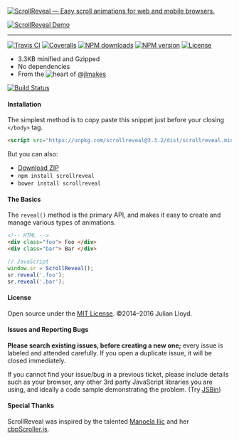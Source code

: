 [![ScrollReveal — Easy scroll animations for web and mobile browsers.](https://scrollrevealjs.org/assets/scrollreveal-repo-header.png)](https://scrollrevealjs.org)

[![ScrollReveal Demo](https://scrollrevealjs.org/assets/scrollreveal-demo.png)](https://scrollrevealjs.org)

***

[![Travis CI][travis-badge]][travis-url]
[![Coveralls][coveralls-badge]][coveralls-url]
[![NPM downloads][downloads-badge]][downloads-url]
[![NPM version][npm-badge]][npm-url]
[![License][license-badge]][license-url]

- 3.3KB minified and Gzipped
- No dependencies
- From the ![heart](http://i.imgur.com/oXJmdtz.gif) of [@jlmakes](https://twitter.com/jlmakes)

[![Build Status](https://saucelabs.com/browser-matrix/jlmakes.svg)](https://saucelabs.com/beta/builds/1180a4d52c2441a4b409ec688d8f596e)

#### Installation

The simplest method is to copy paste this snippet just before your closing `</body>` tag.

```html
<script src="https://unpkg.com/scrollreveal@3.3.2/dist/scrollreveal.min.js"></script>
```

But you can also:

- [Download ZIP](https://github.com/jlmakes/scrollreveal.js/archive/master.zip)
- `npm install scrollreveal`
- `bower install scrollreveal`

#### The Basics

The `reveal()` method is the primary API, and makes it easy to create and manage various types of animations.

```html
<!-- HTML -->
<div class="foo"> Foo </div>
<div class="bar"> Bar </div>
```
```js
// JavaScript
window.sr = ScrollReveal();
sr.reveal('.foo');
sr.reveal('.bar');
```

#### License

Open source under the [MIT License](https://github.com/jlmakes/scrollreveal.js/blob/master/LICENSE.md). ©2014–2016 Julian Lloyd.

#### Issues and Reporting Bugs

**Please search existing issues, before creating a new one;** every issue is labeled and attended carefully. If you open a duplicate issue, it will be closed immediately.

If you cannot find your issue/bug in a previous ticket, please include details such as your browser, any other 3rd party JavaScript libraries you are using, and ideally a code sample demonstrating the problem. (Try [JSBin](http://jsbin.com/nuqapopefo/1/edit?html,output))

#### Special Thanks

ScrollReveal was inspired by the talented [Manoela Ilic](https://twitter.com/crnacura) and her [cbpScroller.js](http://tympanus.net/codrops/2013/07/18/on-scroll-effect-layout/).

[travis-badge]: https://travis-ci.org/jlmakes/scrollreveal.svg?branch=development
[travis-url]: https://travis-ci.org/jlmakes/scrollreveal
[coveralls-badge]: https://coveralls.io/repos/github/jlmakes/scrollreveal/badge.svg?branch=development
[coveralls-url]: https://coveralls.io/github/jlmakes/scrollreveal?branch=development
[downloads-badge]: https://img.shields.io/npm/dm/scrollreveal.svg?style=flat
[downloads-url]: https://npmjs.org/package/scrollreveal
[npm-badge]: https://img.shields.io/npm/v/scrollreveal.svg?style=flat
[npm-url]: https://npmjs.org/package/scrollreveal
[license-badge]: https://img.shields.io/badge/license-MIT-1283c3.svg
[license-url]: https://github.com/jlmakes/scrollreveal.js/blob/master/LICENSE.md
